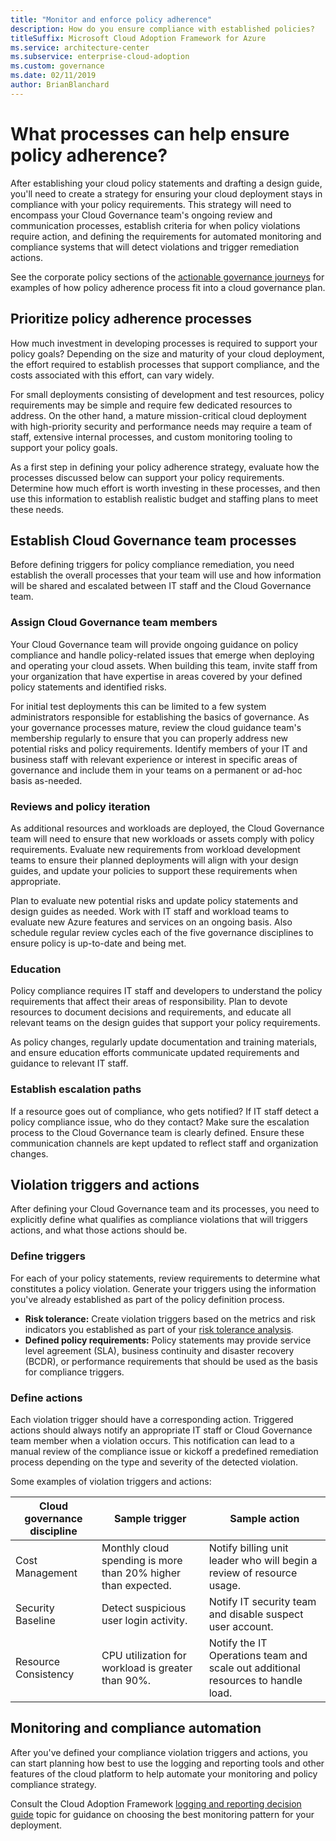 ```yaml
---
title: "Monitor and enforce policy adherence"
description: How do you ensure compliance with established policies?
titleSuffix: Microsoft Cloud Adoption Framework for Azure
ms.service: architecture-center
ms.subservice: enterprise-cloud-adoption
ms.custom: governance
ms.date: 02/11/2019
author: BrianBlanchard
---
```


<!-- markdownlint-disable MD026 -->

# What processes can help ensure policy adherence?

<!---
I've defined policies, I've provided an architecture guide. Now how do I monitor adherence to policy? If there is a violation, how do I enforce the policy?
--->

After establishing your cloud policy statements and drafting a design guide, you'll need to create a strategy for ensuring your cloud deployment stays in compliance with your policy requirements. This strategy will need to encompass your Cloud Governance team's ongoing review and communication processes, establish criteria for when policy violations require action, and defining the requirements for automated monitoring and compliance systems that will detect violations and trigger remediation actions.

See the corporate policy sections of the [actionable governance journeys](../journeys/index.md) for examples of how policy adherence process fit into a cloud governance plan.

## Prioritize policy adherence processes

How much investment in developing processes is required to support your policy goals? Depending on the size and maturity of your cloud deployment, the effort required to establish processes that support compliance, and the costs associated with this effort, can vary widely.

For small deployments consisting of development and test resources, policy requirements may be simple and require few dedicated resources to address. On the other hand, a mature mission-critical cloud deployment with high-priority security and performance needs may require a team of staff, extensive internal processes, and custom monitoring tooling to support your policy goals.

As a first step in defining your policy adherence strategy, evaluate how the processes discussed below can support your policy requirements. Determine how much effort is worth investing in these processes, and then use this information to establish realistic budget and staffing plans to meet these needs.

## Establish Cloud Governance team processes

Before defining triggers for policy compliance remediation, you need establish the overall processes that your team will use and how information will be shared and escalated between IT staff and the Cloud Governance team.

### Assign Cloud Governance team members

Your Cloud Governance team will provide ongoing guidance on policy compliance and handle policy-related issues that emerge when deploying and operating your cloud assets. When building this team, invite staff from your organization that have expertise in areas covered by your defined policy statements and identified risks.

For initial test deployments this can be limited to a few system administrators responsible for establishing the basics of governance. As your governance processes mature, review the cloud guidance team's membership regularly to ensure that you can properly address new potential risks and policy requirements. Identify members of your IT and business staff with relevant experience or interest in specific areas of governance and include them in your teams on a permanent or ad-hoc basis as-needed.

### Reviews and policy iteration

As additional resources and workloads are deployed, the Cloud Governance team will need to ensure that new workloads or assets comply with policy requirements. Evaluate new requirements from workload development teams to ensure their planned deployments will align with your design guides, and update your policies to support these requirements when appropriate.

Plan to evaluate new potential risks and update policy statements and design guides as needed. Work with IT staff and workload teams to evaluate new Azure features and services on an ongoing basis. Also schedule regular review cycles each of the five governance disciplines to ensure policy is up-to-date and being met.

### Education

Policy compliance requires IT staff and developers to understand the policy requirements that affect their areas of responsibility. Plan to devote resources to document decisions and requirements, and educate all relevant teams on the design guides that support your policy requirements.

As policy changes, regularly update documentation and training materials, and ensure education efforts communicate updated requirements and guidance to relevant IT staff.

### Establish escalation paths

If a resource goes out of compliance, who gets notified? If IT staff detect a policy compliance issue, who do they contact? Make sure the escalation process to the Cloud Governance team is clearly defined. Ensure these communication channels are kept updated to reflect staff and organization changes.

## Violation triggers and actions

After defining your Cloud Governance team and its processes, you need to explicitly define what qualifies as compliance violations that will triggers actions, and what those actions should be.

### Define triggers

For each of your policy statements, review requirements to determine what constitutes a policy violation. Generate your triggers using the information you've already established as part of the policy definition process.

- **Risk tolerance:** Create violation triggers based on the metrics and risk indicators you established as part of your [risk tolerance analysis](risk-tolerance.md).
- **Defined policy requirements:** Policy statements may provide service level agreement (SLA), business continuity and disaster recovery (BCDR), or performance requirements that should be used as the basis for compliance triggers.

### Define actions

Each violation trigger should have a corresponding action. Triggered actions should always notify an appropriate IT staff or Cloud Governance team member when a violation occurs. This notification can lead to a manual review of the compliance issue or kickoff a predefined remediation process depending on the type and severity of the detected violation.

Some examples of violation triggers and actions:

| Cloud governance discipline | Sample trigger | Sample action |
|-----------------------------|----------------|---------------|
| Cost Management | Monthly cloud spending is more than 20% higher than expected. | Notify billing unit leader who will begin a review of resource usage. |
| Security Baseline | Detect suspicious user login activity. | Notify IT security team and disable suspect user account. |
| Resource Consistency | CPU utilization for workload is greater than 90%. | Notify the IT Operations team and scale out additional resources to handle load. |

## Monitoring and compliance automation

After you've defined your compliance violation triggers and actions, you can start planning how best to use the logging and reporting tools and other features of the cloud platform to help automate your monitoring and policy compliance strategy.

Consult the Cloud Adoption Framework [logging and reporting decision guide](../../decision-guides/log-and-report/index.md) topic for guidance on choosing the best monitoring pattern for your deployment.
